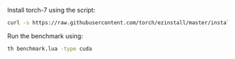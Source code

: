 Install torch-7 using the script:
```bash
curl -s https://raw.githubusercontent.com/torch/ezinstall/master/install-all | bash
```

Run the benchmark using:
```bash
th benchmark.lua -type cuda
```
